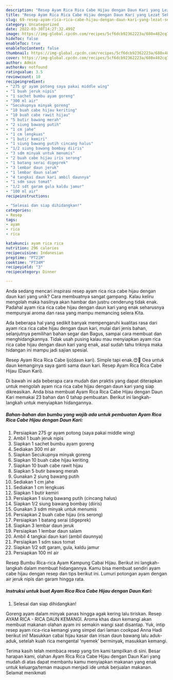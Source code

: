```yaml
---
description: "Resep Ayam Rica Rica Cabe Hijau dengan Daun Kari yang Lezat Sekali"
title: "Resep Ayam Rica Rica Cabe Hijau dengan Daun Kari yang Lezat Sekali"
slug: 69-resep-ayam-rica-rica-cabe-hijau-dengan-daun-kari-yang-lezat-sekali
category: Uncategorized
date: 2022-03-30T14:27:32.499Z
image: https://img-global.cpcdn.com/recipes/5cf6dcb92362223a/680x482cq70/ayam-rica-rica-cabe-hijau-dengan-daun-kari-foto-resep-utama.jpg
hideToc: false
enableToc: true
enableTocContent: false
thumbnail: https://img-global.cpcdn.com/recipes/5cf6dcb92362223a/680x482cq70/ayam-rica-rica-cabe-hijau-dengan-daun-kari-foto-resep-utama.jpg
cover: https://img-global.cpcdn.com/recipes/5cf6dcb92362223a/680x482cq70/ayam-rica-rica-cabe-hijau-dengan-daun-kari-foto-resep-utama.jpg
author: Admin
authorAv: notfound
ratingvalue: 3.5
reviewcount: 10
recipeingredient:
- "275 gr ayam potong saya pakai middle wing"
- "1 buah jeruk nipis"
- "1 sachet bumbu ayam goreng"
- "300 ml air"
- "Secukupnya minyak goreng"
- "10 buah cabe hijau keriting"
- "10 buah cabe rawit hijau"
- "5 butir bawang merah"
- "2 siung bawang putih"
- "1 cm jahe"
- "1 cm lengkuas"
- "1 butir kemiri"
- "1 siung bawang putih cincang halus"
- "1/2 siung bawang bombay diiris"
- "3 sdm minyak untuk menumis"
- "2 buah cabe hijau iris serong"
- "1 batang serai digeprek"
- "3 lembar daun jeruk"
- "1 lembar daun salam"
- "4 tangkai daun kari ambil daunnya"
- "1 sdm saus tomat"
- "1/2 sdt garam gula kaldu jamur"
- "100 ml air"
recipeinstructions:

- "Selesai dan siap dihidangkan!"
categories:
- Resep
tags:
- ayam
- rica
- rica

katakunci: ayam rica rica 
nutrition: 296 calories
recipecuisine: Indonesian
preptime: "PT21M"
cooktime: "PT34M"
recipeyield: "3"
recipecategory: Dinner

---
```





Anda sedang mencari inspirasi resep ayam rica rica cabe hijau dengan daun kari yang unik? Cara membuatnya sangat gampang. Kalau keliru mengolah maka hasilnya akan hambar dan justru cenderung tidak enak. Padahal ayam rica rica cabe hijau dengan daun kari yang enak seharusnya mempunyai aroma dan rasa yang mampu memancing selera Kita.





Ada beberapa hal yang sedikit banyak mempengaruhi kualitas rasa dari ayam rica rica cabe hijau dengan daun kari, mulai dari jenis bahan, selanjutnya pemilihan bahan segar dan Bagus, sampai cara membuat dan menghidangkannya. Tidak usah pusing kalau mau menyiapkan ayam rica rica cabe hijau dengan daun kari yang enak,      asal sudah tahu triknya maka hidangan ini mampu jadi sajian spesial.














Resep Ayam Rica Rica Cabe Ijo(daun kari). Simple tapi enak.😍🤩 Oea untuk daun kemanginya saya ganti sama daun kari. Resep Ayam Rica Rica Cabe Hijau (Daun Kari).






Di bawah ini ada beberapa cara mudah dan praktis yang dapat diterapkan untuk mengolah ayam rica rica cabe hijau dengan daun kari yang siap dikreasikan. Anda bisa membuat Ayam Rica Rica Cabe Hijau dengan Daun Kari memakai 23 bahan dan 0 tahap pembuatan. Berikut ini langkah-langkah untuk menyiapkan hidangannya.

<!--inarticleads1-->

##### Bahan-bahan dan bumbu yang wajib ada untuk pembuatan Ayam Rica Rica Cabe Hijau dengan Daun Kari:

1. Persiapkan 275 gr ayam potong (saya pakai middle wing)
1. Ambil 1 buah jeruk nipis
1. Siapkan 1 sachet bumbu ayam goreng
1. Sediakan 300 ml air
1. Siapkan Secukupnya minyak goreng
1. Siapkan 10 buah cabe hijau keriting
1. Siapkan 10 buah cabe rawit hijau
1. Siapkan 5 butir bawang merah
1. Gunakan 2 siung bawang putih
1. Sediakan 1 cm jahe
1. Sediakan 1 cm lengkuas
1. Siapkan 1 butir kemiri
1. Persiapkan 1 siung bawang putih (cincang halus)
1. Siapkan 1/2 siung bawang bombay (diiris)
1. Gunakan 3 sdm minyak untuk menumis
1. Persiapkan 2 buah cabe hijau (iris serong)
1. Persiapkan 1 batang serai (digeprek)
1. Siapkan 3 lembar daun jeruk
1. Persiapkan 1 lembar daun salam
1. Ambil 4 tangkai daun kari (ambil daunnya)
1. Persiapkan 1 sdm saus tomat
1. Siapkan 1/2 sdt garam, gula, kaldu jamur
1. Persiapkan 100 ml air


Resep Bumbu Rica-rica Ayam Kampung Cabai Hijau. Berikut ini langkah-langkah dalam membuat hidangannya. Kamu bisa membuat sendiri ayam cabe hijau dengan resep dan tips berikut ini. Lumuri potongan ayam dengan air jeruk nipis dan garam hingga rata. 

<!--inarticleads2-->

##### Instruksi untuk buat Ayam Rica Rica Cabe Hijau dengan Daun Kari:


1. Selesai dan siap dihidangkan!

Goreng ayam dalam minyak panas hingga agak kering lalu tiriskan. Resep AYAM RICA - RICA DAUN KEMANGI. Aroma khas daun kemangi akan membuat makanan olahan ayam ini semakin wangi saat disantap. Yuk, intip resep ayam rica-rica kemangi yang simpel dari laman cookpad Anna Hadi berikut ini! Masukkan cabai hijau kasar dan irisan daun bawang lalu aduk-aduk, setelah kuah rica mengental &#39;nyemek&#39; berminyak, masukkan kemangi. 

Terima kasih telah membaca resep yang tim kami tampilkan di sini. Besar harapan kami, olahan Ayam Rica Rica Cabe Hijau dengan Daun Kari yang mudah di atas dapat membantu kamu menyiapkan makanan yang enak untuk keluarga/teman maupun menjadi ide untuk berjualan makanan. Selamat menikmati
